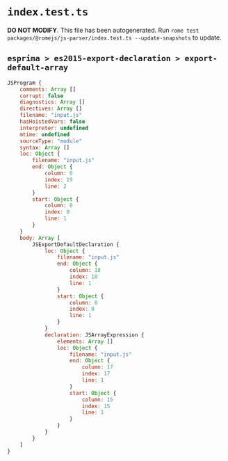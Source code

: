 # `index.test.ts`

**DO NOT MODIFY**. This file has been autogenerated. Run `rome test packages/@romejs/js-parser/index.test.ts --update-snapshots` to update.

## `esprima > es2015-export-declaration > export-default-array`

```javascript
JSProgram {
	comments: Array []
	corrupt: false
	diagnostics: Array []
	directives: Array []
	filename: "input.js"
	hasHoistedVars: false
	interpreter: undefined
	mtime: undefined
	sourceType: "module"
	syntax: Array []
	loc: Object {
		filename: "input.js"
		end: Object {
			column: 0
			index: 19
			line: 2
		}
		start: Object {
			column: 0
			index: 0
			line: 1
		}
	}
	body: Array [
		JSExportDefaultDeclaration {
			loc: Object {
				filename: "input.js"
				end: Object {
					column: 18
					index: 18
					line: 1
				}
				start: Object {
					column: 0
					index: 0
					line: 1
				}
			}
			declaration: JSArrayExpression {
				elements: Array []
				loc: Object {
					filename: "input.js"
					end: Object {
						column: 17
						index: 17
						line: 1
					}
					start: Object {
						column: 15
						index: 15
						line: 1
					}
				}
			}
		}
	]
}
```
